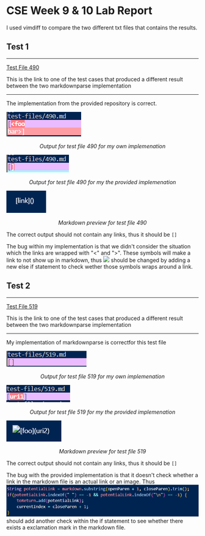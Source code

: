 # CSE Week 9 & 10 Lab Report

I used vimdiff to compare the two different txt files that contains the results.

## Test 1
----

[Test File 490](https://github.com/nidhidhamnani/markdown-parser/blob/main/test-files/490.md)

This is the link to one of the test cases that produced a different result between the two markdownparse implementation

----

The implementation from the provided repository is correct.

![](own-implementation-output1.png)
<p align="center">
<em>Output for test file 490 for my own implemenation</em>
</p>

![](provided-implementation-output1.png)
<p align="center">
<em>Output for test file 490 for my the provided implemenation</em>
</p>

![](correct-output1.png)
<p align="center">
<em>Markdown preview for test file 490</em>
</p>

The correct output should not contain any links, thus it should be ` [] `

The bug within my implementation is that we didn't consider the situation which the links are wrapped with "<" and ">". These symbols will make a link to not show up in markdown, thus 
![](https://i.imgur.com/0I6K7gP.png)
should be changed by adding a new else if statement to check wether those symbols wraps around a link.

## Test 2
----

[Test File 519](https://github.com/nidhidhamnani/markdown-parser/blob/main/test-files/519.md)

This is the link to one of the test cases that produced a different result between the two markdownparse implementation

----

My implementation of markdownparse is correctfor this test file

![](own-implementation-output2.png)
<p align="center">
<em>Output for test file 519 for my own implemenation</em>
</p>

![](provided-implementation-output2.png)
<p align="center">
<em>Output for test file 519 for my the provided implemenation</em>
</p>

![](correct-output2.png)
<p align="center">
<em>Markdown preview for test file 519</em>
</p>

The correct output should not contain any links, thus it should be ` [] `

The bug with the provided implementation is that it doesn't check whether a link in the markdown file is an actual link or an image. Thus ![](code2.png)
should add another check within the if statement to see whether there exists a exclamation mark in the markdown file.